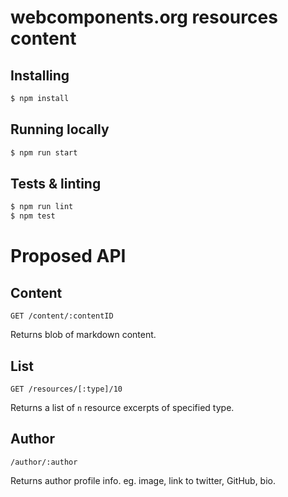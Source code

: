 # webcomponents.org resources content

## Installing
```bash
$ npm install
```

## Running locally
```bash
$ npm run start
```

## Tests & linting
```bash
$ npm run lint
$ npm test
```

# Proposed API

## Content
```
GET /content/:contentID
```
Returns blob of markdown content.

## List
```
GET /resources/[:type]/10
```
Returns a list of `n` resource excerpts of specified type.

## Author
```
/author/:author
```
Returns author profile info. eg. image, link to twitter, GitHub, bio.
